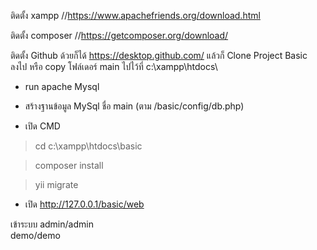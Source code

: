 ติดตั้ง xampp //https://www.apachefriends.org/download.html

ติดตั้ง composer //https://getcomposer.org/download/

ติดตั้ง Github ด้วยก็ได้ https://desktop.github.com/
แล้วก็ Clone Project Basic ลงไป 
หรือ copy โฟล์เดอร์ main ไปไว้ที่ c:\xampp\htdocs\ 


- run apache Mysql
- สร้างฐานข้อมูล MySql ชื่อ main (ตาม /basic/config/db.php)


- เปิด CMD 

>cd c:\xampp\htdocs\basic   

>composer install

>yii migrate             

- เปิด http://127.0.0.1/basic/web

เข้าระบบ
admin/admin  
demo/demo
